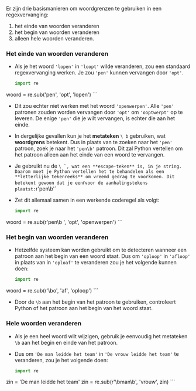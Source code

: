 Er zijn drie basismanieren om woordgrenzen te gebruiken in een regexvervanging:

  1. het einde van woorden veranderen
  1. het begin van woorden veranderen
  1. alleen hele woorden veranderen.

### Het einde van woorden veranderen

- Als je het woord `'lopen'` in `'loopt'` wilde veranderen, zou een standaard regexvervanging werken. Je zou `'pen'` kunnen vervangen door `'opt'`.

    ```python
    import re
woord = re.sub('pen', 'opt', 'lopen')
    ```

- Dit zou echter niet werken met het woord `'openwerpen'`. Alle `'pen'` patronen zouden worden vervangen door `'opt'` om `'ooptwerpt'` op te leveren. De enige `'pen'` die je wilt vervangen, is echter die aan het einde.

- In dergelijke gevallen kun je het **metateken** `\ b` gebruiken, wat **woordgrens** betekent. Dus in plaats van te zoeken naar het `'pen'` patroon, zoek je naar het `'pen\b'` patroon. Dit zal Python vertellen om het patroon alleen aan het einde van een woord te vervangen.

- Je gebruikt nu de ``\ `, wat een **escape-teken** is, in je string. Daarom moet je Python vertellen het te behandelen als een **letterlijke tekenreeks** om vreemd gedrag te voorkomen. Dit betekent gewoon dat je een``r`voor de aanhalingstekens plaatst:`r'pen\b'`

- Zet dit allemaal samen in een werkende coderegel als volgt:

    ```python
    import re
woord = re.sub(r'pen\b ', 'opt', 'openwerpen')
    ```

### Het begin van woorden veranderen

- Hetzelfde systeem kan worden gebruikt om te detecteren wanneer een patroon aan het begin van een woord staat. Dus om `'oploop'` in `'afloop'` in plaats van in `'oploaf'` te veranderen zou je het volgende kunnen doen:

    ```python
    import re
woord = re.sub(r'\bo', 'af', 'oploop')
    ```

- Door de `\b` aan het begin van het patroon te gebruiken, controleert Python of het patroon aan het begin van het woord staat.

### Hele woorden veranderen

- Als je een heel woord wilt wijzigen, gebruik je eenvoudig het metateken `\b` aan het begin en einde van het patroon.

- Dus om `'De man leidde het team'` in `'De vrouw leidde het team'` te veranderen, zou je het volgende doen:

    ```python
    import re
zin = 'De man leidde het team'
zin = re.sub(r'\bman\b', 'vrouw', zin)
    ```
